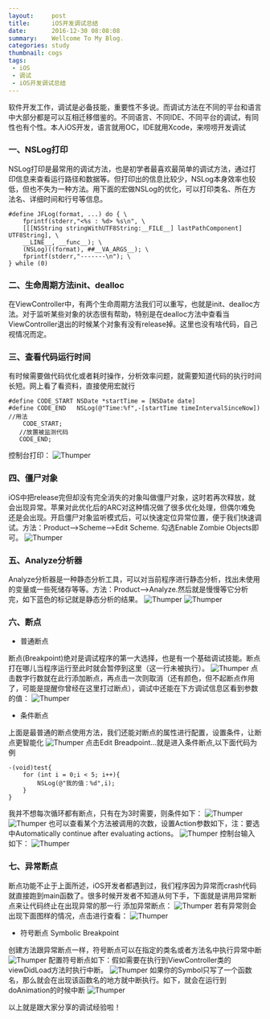 ```yaml
---
layout:     post
title:      iOS开发调试总结
date:       2016-12-30 08:08:08
summary:    Wellcome To My Blog.
categories: study
thumbnail: cogs
tags:
 - iOS
 - 调试
 - iOS开发调试总结
---
```


软件开发工作，调试是必备技能，重要性不多说。而调试方法在不同的平台和语言中大部分都是可以互相迁移借鉴的。不同语言、不同IDE、不同平台的调试，有同性也有个性。本人iOS开发，语言就用OC，IDE就用Xcode，来唠唠开发调试

### 一、NSLog打印

NSLog打印是最常用的调试方法，也是初学者最喜欢最简单的调试方法，通过打印信息来查看运行路径和数据等。但打印出的信息比较少，NSLog本身效率也较低，但也不失为一种方法。用下面的宏做NSLog的优化，可以打印类名、所在方法名、详细时间和行号等信息。

```
#define JFLog(format, ...) do { \
    fprintf(stderr,"<%s : %d> %s\n", \
    [[[NSString stringWithUTF8String:__FILE__] lastPathComponent] UTF8String], \
    __LINE__, __func__); \
    (NSLog)((format), ##__VA_ARGS__); \
    fprintf(stderr,"-------\n"); \
} while (0)
```
### 二、生命周期方法init、dealloc
在ViewController中，有两个生命周期方法我们可以重写，也就是init、dealloc方法。对于监听某些对象的状态很有帮助，特别是在dealloc方法中查看当ViewController退出的时候某个对象有没有release掉。这里也没有啥代码，自己视情况而定。

### 三、查看代码运行时间
有时候需要做代码优化或者耗时操作，分析效率问题，就需要知道代码的执行时间长短。网上看了看资料，直接使用宏就行

```
#define CODE_START NSDate *startTime = [NSDate date]
#define CODE_END   NSLog(@"Time:%f",-[startTime timeIntervalSinceNow])
//用法
	CODE_START;
   //放置被监测代码
   CODE_END;
```
控制台打印：
![Thumper](http://pic.yupoo.com/joshpell/G72XQEDV/GRPz7.png)

### 四、僵尸对象
iOS中把release完但却没有完全消失的对象叫做僵尸对象，这时若再次释放，就会出现异常。苹果对此优化后的ARC对这种情况做了很多优化处理，但偶尔难免还是会出现。开启僵尸对象监听模式后，可以快速定位异常位置，便于我们快速调试。方法：Product-->Scheme-->Edit Scheme. 勾选Enable Zombie Objects即可。
![Thumper](http://pic.yupoo.com/joshpell/G738nBWj/6MlYo.png)

### 五、Analyze分析器
Analyze分析器是一种静态分析工具，可以对当前程序进行静态分析，找出未使用的变量或一些死储存等等。方法：Product-->Analyze.然后就是慢慢等它分析完，如下蓝色的标记就是静态分析的结果。
![Thumper](http://pic.yupoo.com/joshpell/G73a9gTh/AuFpd.png)
![Thumper](http://pic.yupoo.com/joshpell/G73a9kFw/MHxeo.png)

### 六、断点
- 普通断点

断点(Breakpoint)绝对是调试程序的第一大选择，也是有一个基础调试技能。断点打在哪儿当程序运行至此时就会暂停到这里（这一行未被执行）。
![Thumper](http://pic.yupoo.com/joshpell/G73fEqOg/AMPEV.png)
点击数字行数就在此行添加断点，再点击一次则取消（还有颜色，但不起断点作用了，可能是提醒你曾经在这里打过断点），调试中还能在下方调试信息区看到参数的值：
![Thumper](http://pic.yupoo.com/joshpell/G73hnyMy/hCXKr.png)

- 条件断点

上面是最普通的断点使用方法，我们还能对断点的属性进行配置，设置条件，让断点更智能化
![Thumper](http://pic.yupoo.com/joshpell/G73l8Wdq/FkRh.png)
点击Edit Breadpoint...就是进入条件断点,以下面代码为例

```
-(void)test{
	for (int i = 0;i < 5; i++){
		NSLog(@"我的值：%d",i);
	}
}
```
我并不想每次循环都有断点，只有在为3时需要，则条件如下：
![Thumper](http://pic.yupoo.com/joshpell/G73kIPyS/RcVHi.png)
![Thumper](http://pic.yupoo.com/joshpell/G73kILIY/yVUta.png)
也可以查看某个方法被调用的次数，设置Action参数如下，注：要选中Automatically continue after evaluating actions。
![Thumper](http://pic.yupoo.com/joshpell/G73kIHrl/3If2z.png)
控制台输入如下：
![Thumper](http://pic.yupoo.com/joshpell/G73kIC82/FWnAt.png)

### 七、异常断点
断点功能不止于上面所述，iOS开发者都遇到过，我们程序因为异常而crash代码就直接跑到main函数了。很多时候开发者不知道从何下手，下面就是讲用异常断点来让代码终止在出现异常的那一行
添加异常断点：
![Thumper](http://pic.yupoo.com/joshpell/G73rC3cb/WnJa4.png)
若有异常则会出现下面图样的情况，点击进行查看：
![Thumper](http://pic.yupoo.com/joshpell/G73rC03E/smK06.png)

- 符号断点 Symbolic Breakpoint

创建方法跟异常断点一样，符号断点可以在指定的类名或者方法名中执行异常中断
![Thumper](http://pic.yupoo.com/joshpell/G73rBXiT/CqOeh.png)
配置符号断点如下：假如需要在执行到ViewController类的viewDidLoad方法时执行中断。
![Thumper](http://pic.yupoo.com/joshpell/G73rBTzl/KRJSx.png)
如果你的Symbol只写了一个函数名，那么就会在出现该函数名的地方就中断执行。如下，就会在运行到doAnimation的时候中断
![Thumper](http://pic.yupoo.com/joshpell/G73rBP4N/3bgut.png)

以上就是跟大家分享的调试经验啦！